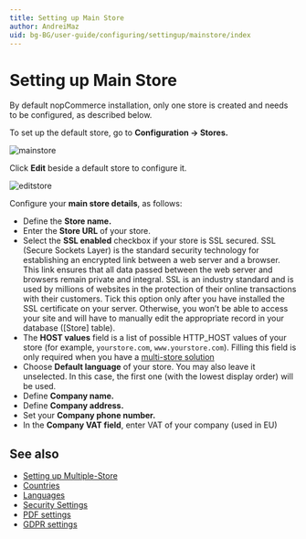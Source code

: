 ```yaml
---
title: Setting up Main Store
author: AndreiMaz
uid: bg-BG/user-guide/configuring/settingup/mainstore/index
---
```


# Setting up Main Store

By default nopCommerce installation, only one store is created and needs to be configured, as described below.

To set up the default store, go to **Configuration → Stores.**

![mainstore](_static/index/mainstore.png)

Click **Edit** beside a default store to configure it.

![editstore](_static/index/Store-Edit.png)

Configure your **main store details**, as follows:

* Define the **Store name.**
* Enter the **Store URL** of your store.
* Select the **SSL enabled** checkbox if your store is SSL secured. SSL (Secure Sockets Layer) is the standard security technology for establishing an encrypted link between a web server and a browser. This link ensures that all data passed between the web server and browsers remain private and integral. SSL is an industry standard and is used by millions of websites in the protection of their online transactions with their customers. Tick this option only after you have installed the SSL certificate on your server. Otherwise, you won’t be able to access your site and will have to manually edit the appropriate record in your database ([Store] table).
* The **HOST values** field is a list of possible HTTP_HOST values of your store (for example, `yourstore.com`, `www.yourstore.com`). Filling this field is only required when you have a [multi-store solution](xref:bg-BG/user-guide/configuring/settingup/mainstore/multiple-store)
* Choose **Default language** of your store. You may also leave it unselected. In this case, the first one (with the lowest display order) will be used.
* Define **Company name.**
* Define **Company address.**
* Set your **Company phone number.**
* In the **Company VAT field**, enter VAT of your company (used in EU)

## See also

* [Setting up Multiple-Store](xref:bg-BG/user-guide/configuring/settingup/mainstore/multiple-store)
* [Countries](xref:bg-BG/user-guide/configuring/settingup/mainstore/countries)
* [Languages](xref:bg-BG/user-guide/configuring/settingup/mainstore/languages)
* [Security Settings](xref:bg-BG/user-guide/configuring/settingup/mainstore/security-settings)
* [PDF settings](xref:bg-BG/user-guide/configuring/settingup/mainstore/pdf-settings)
* [GDPR settings](xref:bg-BG/user-guide/configuring/settingup/mainstore/gdpr-settings)
